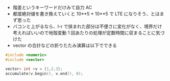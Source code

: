 - 階差というキーワードだけみて自力 AC
- 都度絶対値を書き換えていくと 10\*\*5 \* 10\*\*5 で LTE になりそう、とはまず思った
- バコンと上がるなら、l-r で挟まれた部分は不便さに変化がなく、境界だけ考えればいいので地殻変動 1 回あたりの処理が定数時間に収まることに気づけた
- vector の合計などの折りたたみ演算は以下でできる

```cpp
#include <numeric>
#include <vector>

vector< int >v = {1,2,3};
accumulate(v.begin(), v.end(), 0);
```
